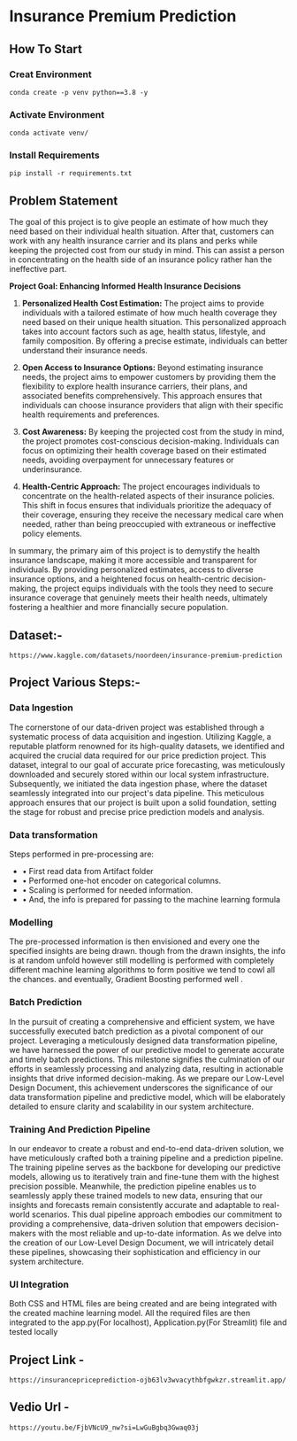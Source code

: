 # Insurance Premium Prediction

## How To Start
### Creat Environment
```
conda create -p venv python==3.8 -y
```
### Activate Environment
```
conda activate venv/
```
### Install Requirements 
```
pip install -r requirements.txt
```

## Problem Statement

The goal of this project is to give people an estimate of how much they need based on
their individual health situation. After that, customers can work with any health
insurance carrier and its plans and perks while keeping the projected cost from our
study in mind. This can assist a person in concentrating on the health side of an
insurance policy rather han the ineffective part.



**Project Goal: Enhancing Informed Health Insurance Decisions**

1. **Personalized Health Cost Estimation:** The project aims to provide individuals with a tailored estimate of how much health coverage they need based on their unique health situation. This personalized approach takes into account factors such as age, health status, lifestyle, and family composition. By offering a precise estimate, individuals can better understand their insurance needs.

2. **Open Access to Insurance Options:** Beyond estimating insurance needs, the project aims to empower customers by providing them the flexibility to explore health insurance carriers, their plans, and associated benefits comprehensively. This approach ensures that individuals can choose insurance providers that align with their specific health requirements and preferences.

3. **Cost Awareness:** By keeping the projected cost from the study in mind, the project promotes cost-conscious decision-making. Individuals can focus on optimizing their health coverage based on their estimated needs, avoiding overpayment for unnecessary features or underinsurance.

4. **Health-Centric Approach:** The project encourages individuals to concentrate on the health-related aspects of their insurance policies. This shift in focus ensures that individuals prioritize the adequacy of their coverage, ensuring they receive the necessary medical care when needed, rather than being preoccupied with extraneous or ineffective policy elements.

In summary, the primary aim of this project is to demystify the health insurance landscape, making it more accessible and transparent for individuals. By providing personalized estimates, access to diverse insurance options, and a heightened focus on health-centric decision-making, the project equips individuals with the tools they need to secure insurance coverage that genuinely meets their health needs, ultimately fostering a healthier and more financially secure population.

## Dataset:-
```
https://www.kaggle.com/datasets/noordeen/insurance-premium-prediction
```
## Project Various Steps:-
### Data Ingestion
The cornerstone of our data-driven project was established through a systematic process of data acquisition and ingestion. Utilizing Kaggle, a reputable platform renowned for its high-quality datasets, we identified and acquired the crucial data required for our price prediction project. This dataset, integral to our goal of accurate price forecasting, was meticulously downloaded and securely stored within our local system infrastructure. Subsequently, we initiated the data ingestion phase, where the dataset seamlessly integrated into our project's data pipeline. This meticulous approach ensures that our project is built upon a solid foundation, setting the stage for robust and precise price prediction models and analysis.

### Data transformation
Steps performed in pre-processing are:
- • First read data from Artifact folder
- • Performed one-hot encoder on categorical columns.
- • Scaling is performed for needed information.
- • And, the info is prepared for passing to the machine learning formula

### Modelling
The pre-processed information is then envisioned and every one the specified insights are being drawn. though from the drawn insights, the info is at random unfold however still modelling is performed with completely different machine learning algorithms to form positive we tend to cowl all the chances. and eventually, Gradient Boosting performed well .

### Batch Prediction

In the pursuit of creating a comprehensive and efficient system, we have successfully executed batch prediction as a pivotal component of our project. Leveraging a meticulously designed data transformation pipeline, we have harnessed the power of our predictive model to generate accurate and timely batch predictions. This milestone signifies the culmination of our efforts in seamlessly processing and analyzing data, resulting in actionable insights that drive informed decision-making. As we prepare our Low-Level Design Document, this achievement underscores the significance of our data transformation pipeline and predictive model, which will be elaborately detailed to ensure clarity and scalability in our system architecture.

### Training And Prediction Pipeline

In our endeavor to create a robust and end-to-end data-driven solution, we have meticulously crafted both a training pipeline and a prediction pipeline. The training pipeline serves as the backbone for developing our predictive models, allowing us to iteratively train and fine-tune them with the highest precision possible. Meanwhile, the prediction pipeline enables us to seamlessly apply these trained models to new data, ensuring that our insights and forecasts remain consistently accurate and adaptable to real-world scenarios. This dual pipeline approach embodies our commitment to providing a comprehensive, data-driven solution that empowers decision-makers with the most reliable and up-to-date information. As we delve into the creation of our Low-Level Design Document, we will intricately detail these pipelines, showcasing their sophistication and efficiency in our system architecture.

### UI Integration

Both CSS and HTML files are being created and are being integrated with the created machine learning model. All the required files are then integrated to the app.py(For localhost), Application.py(For Streamlit) file and tested locally

## Project Link - 
```
https://insurancepriceprediction-ojb63lv3wvacythbfgwkzr.streamlit.app/ 
```

## Vedio Url - 

```
https://youtu.be/FjbVNcU9_nw?si=LwGuBgbq3Gwaq03j

```